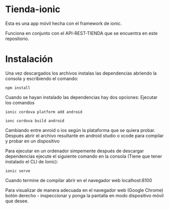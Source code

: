 # Tienda-ionic

Esta es una app móvil hecha con el framework de ionic.

Funciona en conjunto con el API-REST-TIENDA que se encuentra en este repositorio.

# Instalación

Una vez descargados los archivos instalas las dependencias abriendo la consola y escribiendo el comando:

```
npm install

```


Cuando se hayan instalado las dependencias hay dos opciones: Ejecutar los comandos
```
ionic cordova platform add android

```
```
ionc cordova build android

```

Cambiando entre anroid o ios según la plataforma que se quiera probar. Después abrir el archivo resultante en android studio o xcode para compilar y probar en un dispositivo

Para ejecutar en un ordenador simpemente después de descargar dependencias ejecute el siguiente comando en la consola (Tiene que tener instalado el CLI de Ionic):

```
ionic serve
 ```


 Cuando termine de compilar abrir en el navegador web localhost:8100

 Para visualizar de manera adecuada en el navegador web (Google Chrome) botón derecho -
inspeccionar y ponga la pantalla en modo dispositivo móvil que desee.
